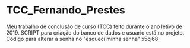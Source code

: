# TCC_Fernando_Prestes
Meu trabalho de conclusão de curso (TCC) feito durante o ano letivo de 2019.
SCRIPT para criação do banco de dados e usuario está no projeto.
Código para alterar a senha no "esqueci minha senha" x5cj68
